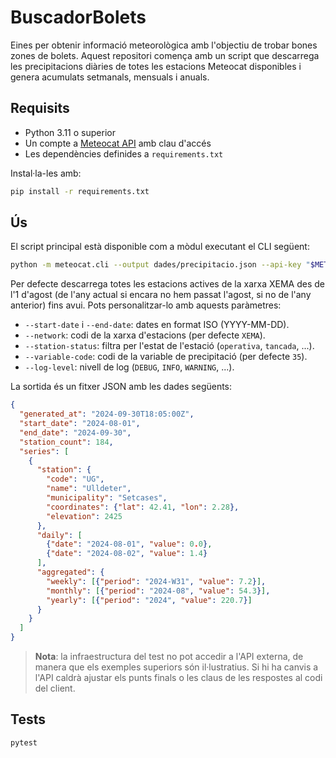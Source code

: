 # BuscadorBolets

Eines per obtenir informació meteorològica amb l'objectiu de trobar bones
zones de bolets. Aquest repositori comença amb un script que descarrega les
precipitacions diàries de totes les estacions Meteocat disponibles i genera
acumulats setmanals, mensuals i anuals.

## Requisits

* Python 3.11 o superior
* Un compte a [Meteocat API](https://apidocs.meteocat.gencat.cat/) amb clau d'accés
* Les dependències definides a `requirements.txt`

Instal·la-les amb:

```bash
pip install -r requirements.txt
```

## Ús

El script principal està disponible com a mòdul executant el CLI següent:

```bash
python -m meteocat.cli --output dades/precipitacio.json --api-key "$METEOCAT_API_KEY"
```

Per defecte descarrega totes les estacions actives de la xarxa XEMA des de l'1
d'agost (de l'any actual si encara no hem passat l'agost, si no de l'any
anterior) fins avui. Pots personalitzar-lo amb aquests paràmetres:

* `--start-date` i `--end-date`: dates en format ISO (YYYY-MM-DD).
* `--network`: codi de la xarxa d'estacions (per defecte `XEMA`).
* `--station-status`: filtra per l'estat de l'estació (`operativa`, `tancada`, ...).
* `--variable-code`: codi de la variable de precipitació (per defecte `35`).
* `--log-level`: nivell de log (`DEBUG`, `INFO`, `WARNING`, ...).

La sortida és un fitxer JSON amb les dades següents:

```json
{
  "generated_at": "2024-09-30T18:05:00Z",
  "start_date": "2024-08-01",
  "end_date": "2024-09-30",
  "station_count": 184,
  "series": [
    {
      "station": {
        "code": "UG",
        "name": "Ulldeter",
        "municipality": "Setcases",
        "coordinates": {"lat": 42.41, "lon": 2.28},
        "elevation": 2425
      },
      "daily": [
        {"date": "2024-08-01", "value": 0.0},
        {"date": "2024-08-02", "value": 1.4}
      ],
      "aggregated": {
        "weekly": [{"period": "2024-W31", "value": 7.2}],
        "monthly": [{"period": "2024-08", "value": 54.3}],
        "yearly": [{"period": "2024", "value": 220.7}]
      }
    }
  ]
}
```

> **Nota**: la infraestructura del test no pot accedir a l'API externa, de manera
> que els exemples superiors són il·lustratius. Si hi ha canvis a l'API caldrà
> ajustar els punts finals o les claus de les respostes al codi del client.

## Tests

```bash
pytest
```
